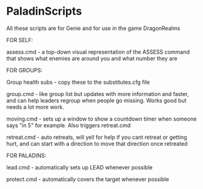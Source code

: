 # PaladinScripts
All these scripts are for Genie and for use in the game DragonRealms

FOR SELF:

assess.cmd - a top-down visual representation of the ASSESS command that shows what enemies are around you and what number they are

FOR GROUPS:

Group health subs - copy these to the substitutes.cfg file

group.cmd - like group list but updates with more information and faster, and can help leaders regroup when people go missing. Works good but needs a lot more work.

moving.cmd - sets up a window to show a countdown timer when someone says "in 5" for example. Also triggers retreat.cmd

retreat.cmd - auto retreats, will yell for help if you cant retreat or getting hurt, and can start with a direction to move that direction once retreated

FOR PALADINS:

lead.cmd - automatically sets up LEAD whenever possible

protect.cmd - automatically covers the target whenever possible
